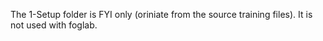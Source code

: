 The 1-Setup folder is FYI only (oriniate from the source training files).
It is not used with foglab.